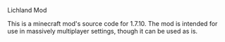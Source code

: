 Lichland Mod

This is a minecraft mod's source code for 1.7.10. The mod is intended for use in massively multiplayer settings, though it can be
used as is.
